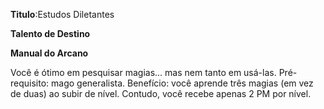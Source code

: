 **Titulo**:Estudos Diletantes

**Talento de Destino**

**Manual do Arcano**

 Você é ótimo em pesquisar magias... mas nem tanto em usá-las. Pré-requisito: mago generalista. Benefício: você aprende três magias (em vez de duas) ao subir de nível. Contudo, você recebe apenas 2 PM por nível.